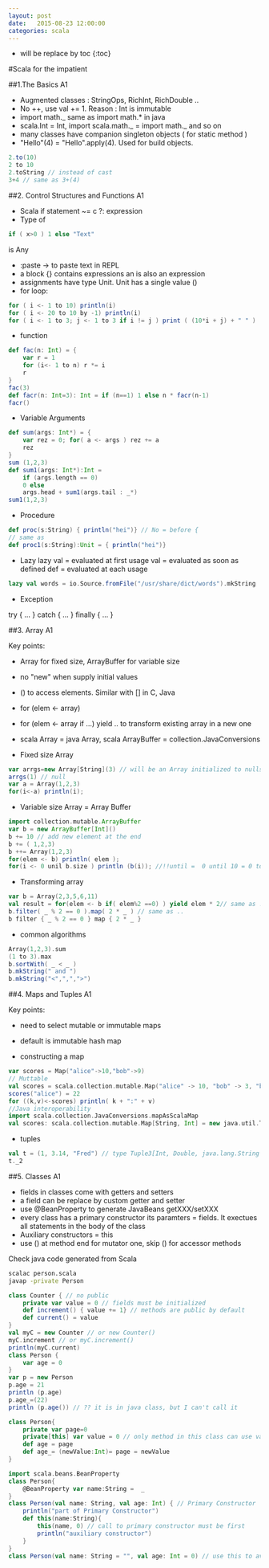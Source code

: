 ```yaml
---
layout: post
date:   2015-08-23 12:00:00
categories: scala
---
```

* will be replace by toc
{:toc}

#Scala for the impatient

##1.The Basics A1

- Augmented classes : StringOps, RichInt, RichDouble ..
- No ++, use val += 1. Reason : Int is immutable
- import math._ same as import math.* in java
- scala.Int = Int, import scala.math._ = import math._ and so on
- many classes have companion singleton objects ( for static method )
- "Hello"(4) = "Hello".apply(4). Used for build objects.

~~~ scala
2.to(10)
2 to 10
2.toString // instead of cast
3+4 // same as 3+(4)
~~~

##2. Control Structures and Functions A1

- Scala if statement ~= c ?: expression
- Type of

~~~ scala
if ( x>0 ) 1 else "Text"
~~~
is Any

- \:paste -> to paste text in REPL
- a block {} contains expressions an is also an expression
- assignments have type Unit. Unit has a single value ()
- for loop:

~~~ scala
for ( i <- 1 to 10) println(i)
for ( i <- 20 to 10 by -1) println(i)
for ( i <- 1 to 3; j <- 1 to 3 if i != j ) print ( (10*i + j) + " " )
~~~
- function 

~~~ scala
def fac(n: Int) = {
    var r = 1
    for (i<- 1 to n) r *= i
    r
}
fac(3)
def facr(n: Int=3): Int = if (n==1) 1 else n * facr(n-1)
facr()
~~~
- Variable Arguments

~~~ scala
def sum(args: Int*) = {
    var rez = 0; for( a <- args ) rez += a
    rez
}
sum (1,2,3)
def sum1(args: Int*):Int =
    if (args.length == 0)
    0 else
    args.head + sum1(args.tail : _*)
sum1(1,2,3)
~~~
- Procedure

~~~ scala
def proc(s:String) { println("hei")} // No = before {
// same as
def proc1(s:String):Unit = { println("hei")}
~~~
- Lazy
lazy val = evaluated at first usage
val = evaluated as soon as defined
def = evaluated at each usage

~~~ scala
lazy val words = io.Source.fromFile("/usr/share/dict/words").mkString
~~~
- Exception

try { ... } catch { ... } finally { ... }

##3. Array A1

Key points:

- Array for fixed size, ArrayBuffer for variable size
- no "new" when supply initial values
- () to access elements. Similar with [] in C, Java
- for (elem <- array)
- for (elem <- array if ...) yield .. to transform existing array in a new one
- scala Array = java Array, scala ArrayBuffer = collection.JavaConversions

- Fixed size Array

~~~ scala
var arrgs=new Array[String](3) // will be an Array initialized to nulls, Int initialized to 0
arrgs(1) // null
var a = Array(1,2,3)
for(i<-a) println(i);
~~~

- Variable size Array = Array Buffer

~~~ scala
import collection.mutable.ArrayBuffer
var b = new ArrayBuffer[Int]()
b += 10 // add new element at the end
b += ( 1,2,3)
b ++= Array(1,2,3)
for(elem <- b) println( elem );
for(i <- 0 unil b.size ) println (b(i)); //!!until =  0 until 10 = 0 to 9
~~~

- Transforming array

~~~ scala
var b = Array(2,3,5,6,11)
val result = for(elem <- b if( elem%2 ==0) ) yield elem * 2// same as ..
b.filter( _ % 2 == 0 ).map( 2 * _ ) // same as ..
b filter { _ % 2 == 0 } map { 2 * _ }
~~~

- common algorithms

~~~ scala
Array(1,2,3).sum
(1 to 3).max
b.sortWith( _ < _ )
b.mkString(" and ")
b.mkString("<",",",">")
~~~

##4. Maps and Tuples A1

Key points:

- need to select mutable or immutable maps
- default is immutable hash map

- constructing a map

~~~ scala
var scores = Map("alice"->10,"bob"->9)
// Muttable
val scores = scala.collection.mutable.Map("alice" -> 10, "bob" -> 3, "bindy" -> 8)
scores("alice") = 22
for ((k,v)<-scores) println( k + ":" + v)
//Java interoperability
import scala.collection.JavaConversions.mapAsScalaMap
val scores: scala.collection.mutable.Map[String, Int] = new java.util.TreeMap[String, Int]
~~~

- tuples

~~~ scala
val t = (1, 3.14, "Fred") // type Tuple3[Int, Double, java.lang.String
t._2
~~~

##5. Classes A1

- fields in classes come with getters and setters
- a field can be replace by custom getter and setter
- use @BeanProperty to generate JavaBeans getXXX/setXXX
- every class has a primary constructor its paramters = fields. It exectues all statements in the body of the class
- Auxiliary constructors = this
- use () at method end for mutator one, skip () for accessor methods

Check java code generated from Scala

~~~ bash
scalac person.scala
javap -private Person
~~~

~~~scala
class Counter { // no public
	private var value = 0 // fields must be initialized
	def increment() { value += 1} // methods are public by default
	def current() = value
}
val myC = new Counter // or new Counter()
myC.increment // or myC.increment()
println(myC.current)
class Person {
	var age = 0
}
var p = new Person
p.age = 21
println (p.age)
p.age_=(22)
println (p.age()) // ?? it is in java class, but I can't call it

class Person{
	private var page=0
	private[this] var value = 0 // only method in this class can use value field
	def age = page
	def age_= (newValue:Int)= page = newValue
}

import scala.beans.BeanProperty
class Person{
	@BeanProperty var name:String =  _
}
class Person(val name: String, val age: Int) { // Primary Constructor
	println("part of Primary Constructor")
	def this(name:String){
		this(name, 0) // call to primary constructor must be first
		println("auxiliary constructor")
	}
}
class Person(val name: String = "", val age: Int = 0) // use this to avoid auxiliary constructors
~~~